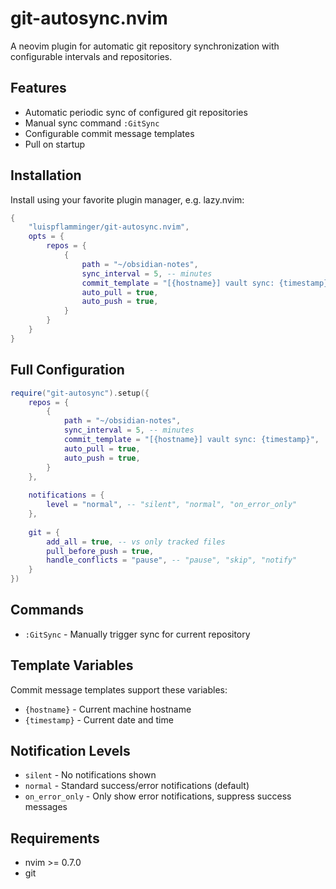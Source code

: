 # git-autosync.nvim

A neovim plugin for automatic git repository synchronization with configurable intervals and repositories.

## Features

- Automatic periodic sync of configured git repositories
- Manual sync command `:GitSync`
- Configurable commit message templates
- Pull on startup

## Installation

Install using your favorite plugin manager, e.g. lazy.nvim:

```lua
{
    "luispflamminger/git-autosync.nvim",
    opts = {
        repos = {
            {
                path = "~/obsidian-notes",
                sync_interval = 5, -- minutes
                commit_template = "[{hostname}] vault sync: {timestamp}",
                auto_pull = true,
                auto_push = true,
            }
        }
    }
}
```

## Full Configuration

```lua
require("git-autosync").setup({
    repos = {
        {
            path = "~/obsidian-notes",
            sync_interval = 5, -- minutes
            commit_template = "[{hostname}] vault sync: {timestamp}",
            auto_pull = true,
            auto_push = true,
        }
    },
    
    notifications = {
        level = "normal", -- "silent", "normal", "on_error_only"
    },
    
    git = {
        add_all = true, -- vs only tracked files
        pull_before_push = true,
        handle_conflicts = "pause", -- "pause", "skip", "notify"
    }
})
```

## Commands

- `:GitSync` - Manually trigger sync for current repository

## Template Variables

Commit message templates support these variables:
- `{hostname}` - Current machine hostname
- `{timestamp}` - Current date and time

## Notification Levels

- `silent` - No notifications shown
- `normal` - Standard success/error notifications (default)
- `on_error_only` - Only show error notifications, suppress success messages

## Requirements

- nvim >= 0.7.0
- git
